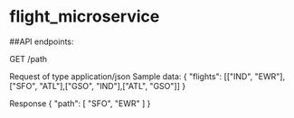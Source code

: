 # flight_microservice

##API endpoints:

GET /path

Request of type application/json
Sample data: 
{
    "flights": [["IND", "EWR"],["SFO", "ATL"],["GSO", "IND"],["ATL", "GSO"]]
}

Response
{
    "path": [
        "SFO",
        "EWR"
    ]
}